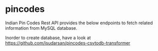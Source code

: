 # pincodes

Indian Pin Codes Rest API provides the below endpoints to fetch related information from MySQL database.

Inorder to create database, have a look at https://github.com/isudarsan/pincodes-csvtodb-transformer


